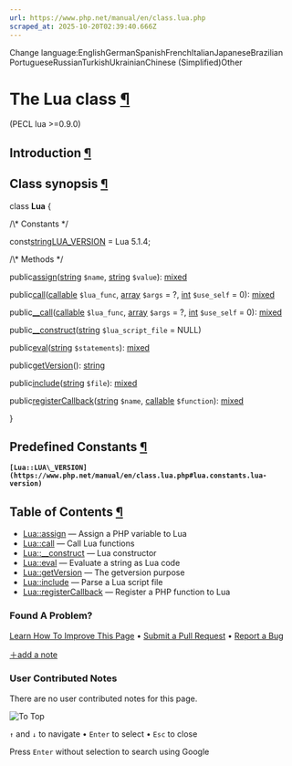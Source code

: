 ```yaml
---
url: https://www.php.net/manual/en/class.lua.php
scraped_at: 2025-10-20T02:39:40.666Z
---
```


Change language:EnglishGermanSpanishFrenchItalianJapaneseBrazilian PortugueseRussianTurkishUkrainianChinese (Simplified)Other

# The Lua class [¶](https://www.php.net/manual/en/class.lua.php\#class.lua)

(PECL lua >=0.9.0)

## Introduction [¶](https://www.php.net/manual/en/class.lua.php\#lua.intro)

## Class synopsis [¶](https://www.php.net/manual/en/class.lua.php\#lua.synopsis)

class **Lua**
{

/\\* Constants \*/

const[string](https://www.php.net/manual/en/language.types.string.php)[LUA\_VERSION](https://www.php.net/manual/en/class.lua.php#lua.constants.lua-version) = Lua 5.1.4;

/\\* Methods \*/

public[assign](https://www.php.net/manual/en/lua.assign.php)([string](https://www.php.net/manual/en/language.types.string.php) `$name`, [string](https://www.php.net/manual/en/language.types.string.php) `$value`): [mixed](https://www.php.net/manual/en/language.types.mixed.php)

public[call](https://www.php.net/manual/en/lua.call.php)([callable](https://www.php.net/manual/en/language.types.callable.php) `$lua_func`, [array](https://www.php.net/manual/en/language.types.array.php) `$args` = ?, [int](https://www.php.net/manual/en/language.types.integer.php) `$use_self` = 0): [mixed](https://www.php.net/manual/en/language.types.mixed.php)

public[\_\_call](https://www.php.net/manual/en/lua.call.php)([callable](https://www.php.net/manual/en/language.types.callable.php) `$lua_func`, [array](https://www.php.net/manual/en/language.types.array.php) `$args` = ?, [int](https://www.php.net/manual/en/language.types.integer.php) `$use_self` = 0): [mixed](https://www.php.net/manual/en/language.types.mixed.php)

public[\_\_construct](https://www.php.net/manual/en/lua.construct.php)([string](https://www.php.net/manual/en/language.types.string.php) `$lua_script_file` = NULL)

public[eval](https://www.php.net/manual/en/lua.eval.php)([string](https://www.php.net/manual/en/language.types.string.php) `$statements`): [mixed](https://www.php.net/manual/en/language.types.mixed.php)

public[getVersion](https://www.php.net/manual/en/lua.getversion.php)(): [string](https://www.php.net/manual/en/language.types.string.php)

public[include](https://www.php.net/manual/en/lua.include.php)([string](https://www.php.net/manual/en/language.types.string.php) `$file`): [mixed](https://www.php.net/manual/en/language.types.mixed.php)

public[registerCallback](https://www.php.net/manual/en/lua.registercallback.php)([string](https://www.php.net/manual/en/language.types.string.php) `$name`, [callable](https://www.php.net/manual/en/language.types.callable.php) `$function`): [mixed](https://www.php.net/manual/en/language.types.mixed.php)

}

## Predefined Constants [¶](https://www.php.net/manual/en/class.lua.php\#lua.constants)

**`[Lua::LUA\_VERSION](https://www.php.net/manual/en/class.lua.php#lua.constants.lua-version)`**

## Table of Contents [¶](https://www.php.net/manual/en/class.lua.php\#class.lua)

- [Lua::assign](https://www.php.net/manual/en/lua.assign.php) — Assign a PHP variable to Lua
- [Lua::call](https://www.php.net/manual/en/lua.call.php) — Call Lua functions
- [Lua::\_\_construct](https://www.php.net/manual/en/lua.construct.php) — Lua constructor
- [Lua::eval](https://www.php.net/manual/en/lua.eval.php) — Evaluate a string as Lua code
- [Lua::getVersion](https://www.php.net/manual/en/lua.getversion.php) — The getversion purpose
- [Lua::include](https://www.php.net/manual/en/lua.include.php) — Parse a Lua script file
- [Lua::registerCallback](https://www.php.net/manual/en/lua.registercallback.php) — Register a PHP function to Lua

### Found A Problem?

[Learn How To Improve This Page](https://github.com/php/doc-base/blob/master/README.md "This will take you to our contribution guidelines on GitHub")
•
[Submit a Pull Request](https://github.com/php/doc-en/blob/master/reference/lua/lua.xml)
•
[Report a Bug](https://github.com/php/doc-en/issues/new?body=From%20manual%20page:%20https:%2F%2Fphp.net%2Fclass.lua%0A%0A---)

[＋add a note](https://www.php.net/manual/add-note.php?sect=class.lua&repo=en&redirect=https://www.php.net/manual/en/class.lua.php)

### User Contributed Notes

There are no user contributed notes for this page.

![To Top](https://www.php.net/images/to-top@2x.png)

`↑` and `↓` to navigate •
`Enter` to select •
`Esc` to close


Press `Enter` without
selection to search using Google